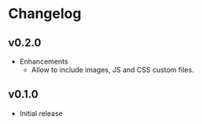 # Changelog

## v0.2.0

  * Enhancements
    * Allow to include images, JS and CSS custom files.

## v0.1.0

  * Initial release
